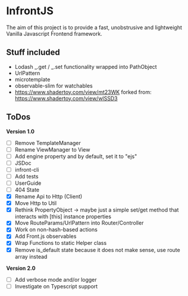 # InfrontJS

The aim of this project is to provide a fast, unobstrusive and lightweight Vanilla Javascript Frontend framework.

## Stuff included

- Lodash _.get / _.set functionality wrapped into PathObject
- UrlPattern
- microtemplate
- observable-slim for watchables
- https://www.shadertoy.com/view/mt23WK forked from: https://www.shadertoy.com/view/wlSSD3

## ToDos

**Version 1.0**

- [ ] Remove TemplateManager
- [ ] Rename ViewManager to View
- [ ] Add engine property and by default, set it to "ejs"
- [ ] JSDoc
- [ ] infront-cli
- [ ] Add tests
- [ ] UserGuide
- [ ] 404 State
- [X] Rename Api to Http (Client)
- [x] Move Http to Util
- [x] Rethink PropertyObject -> maybe just a simple set/get method that interacts with [this] instance properties
- [x] Move RouteParams/UrlPattern into Router/Controller
- [x] Work on non-hash-based actions
- [x] Add Front.js observables
- [x] Wrap Functions to static Helper class
- [x] Remove is_default state because it does not make sense, use route array instead

**Version 2.0**

- [ ] Add verbose mode and/or logger
- [ ] Investigate on Typescript support
